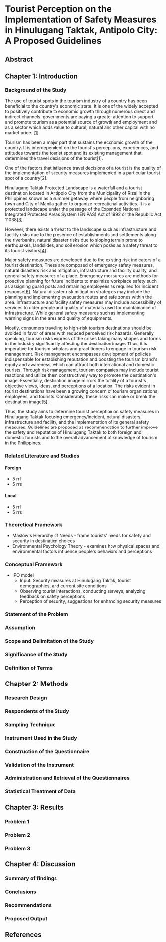 # Tourist Perception on the Implementation of Safety Measures in Hinulugang Taktak, Antipolo City: A Proposed Guidelines
## Abstract
## Chapter 1: Introduction
### Background of the Study
The use of tourist spots in the tourism industry of a country has been beneficial to the country's economic state. It is one of the widely accepted to positively contribute to economic growth through numerous direct and indirect channels. governments are paying a greater attention  to support and promote tourism as a potential source of growth and employment and as a sector which adds value to cultural, natural and other capital with no market price. [[1](https://www.sciencedirect.com/science/article/abs/pii/S0261517720300571)]

Tourism has been a major part that sustains the economic growth of the country. It is interdependent on the tourist's perceptions, experiences, and attitudes towards the tourist spot and its existing management that determines the travel decisions of the tourist[1]. 

One of the factors that influence travel decisions of a tourist is the quality of the implementation of security measures implemented in a particular tourist spot of a country[2]. 

Hinulugang Taktak Protected Landscape is a waterfall and a tourist destination located in Antipolo City from the Municipality of Rizal in the Philippines known as a summer getaway where people from neighboring town and City of Manila gather to organize recreational activities. It is a protected landscape under the passage of the Expanded National Integrated Protected Areas System (ENIPAS) Act of 1992 or the Republic Act 11038[[3](https://legacy.senate.gov.ph/republic_acts/ra%2011038.pdf)]. 

However, there exists a threat to the landscape such as infrastructure and facility risks due to the presence of establishments and settlements along the riverbanks, natural disaster risks due to sloping terrain prone to earthquakes, landslides, and soil erosion which poses as a safety threat to its tourist visitors[[4](https://haraya.upca.upd.edu.ph/wp-content/uploads/2022/07/Eden.pdf)]. 

Major safety measures are developed due to the existing risk indicators of a tourist destination. These are composed of emergency safety measures, natural disasters risk and mitigation, infrastructure and facility quality, and general safety measures of a place. Emergency measures are methods for proactive planning for future incidents to maximize workplace safety such as assigning guard posts and retraining employees as required for incident response[[6](https://scholarworks.waldenu.edu/dissertations/8342/)]. Natural disaster risk mitigation strategies may include the planning and implementing evacuation routes and safe zones within the area. Infrastructure and facility safety measures may include accessibility of services to older people and quality of materials used for maintainance of infrastructure. While general safety measures such as implementing warning signs in the area and quality of equipments. 

Mostly, consumers traveling to high-risk tourism destinations should be avoided in favor of areas with reduced perceived risk hazards. Generally speaking, tourism risks express of the crises taking many shapes and forms in the industry significantly affecting the destination image. Thus, it is imperative for tourism scholars and practitioners to engage in tourism risk management. Risk management encompasses development of policies indispensable for establishing reputation and boosting the tourism brand's equity and awareness, which can attract both international and domestic tourists. Through risk management, tourism companies may include tourist reactions and utilize them constructively way to promote the destination's image. Essentially, destination image mirrors the totality of a tourist's objective views, ideas, and perceptions of a location. The risks evident in tourist destinations have been a growing concern of tourism organizations, employees, and tourists. Considerably, these risks can make or break the destination image[[5](https://research.lpubatangas.edu.ph/wp-content/uploads/2021/10/m7732_ijrsm_final.pdf)]. 

Thus, the study aims to determine tourist perception on safety measures in Hinulugang Taktak focusing emergency/incident, natural disasters, infrastructure and facility, and the implementation of its general safety measures. Guidelines are proposed as recommendation to further improve the safety and reputation of Hinulugang Taktak to both foreign and domestic tourists and to the overall advancement of knowledge of tourism in the Philippines.
### Related Literature and Studies
#### Foreign
* 5 rrl
* 5 rrs
#### Local
* 5 rrl
* 5 rrs
### Theoretical Framework
* Maslow's Hierarchy of Needs -  frame tourists' needs for safety and security in destination choices
* Environmental Psychology Theory - examines how physical spaces and environmental factors influence people's behaviors and perceptions
### Conceptual Framework
* IPO model
  * Input: Security measures at Hinulugang Taktak, tourist demographics, and current site conditions
  * Observing tourist interactions, conducting surveys, analyzing feedback on safety perceptions
  * Perception of security, suggestions for enhancing security measures
### Statement of the Problem
### Assumption
### Scope and Delimitation of the Study
### Significance of the Study
### Definition of Terms  

## Chapter 2: Methods 
### Research Design
### Respondents of the Study
### Sampling Technique
### Instrument Used in the Study
### Construction of the Questionnaire
### Validation of the Instrument
### Administration and Retrieval of the Questionnaires
### Statistical Treatment of Data

## Chapter 3: Results
### Problem 1
### Problem 2
### Problem 3

## Chapter 4: Discussion
### Summary of findings 
### Conclusions
### Recommendations
### Proposed Output

## References